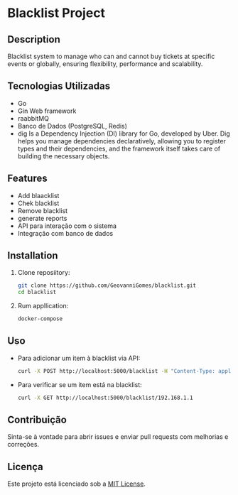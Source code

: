 # Blacklist Project

## Description
Blacklist system to manage who can and cannot buy tickets at specific events or globally, ensuring flexibility, performance and scalability.

## Tecnologias Utilizadas
- Go
- Gin Web framework
- raabbitMQ
- Banco de Dados (PostgreSQL, Redis)
- dig Is a Dependency Injection (DI) library for Go, developed by Uber. Dig helps you manage dependencies declaratively, allowing you to register types and their dependencies, and the framework itself takes care of building the necessary objects.

## Features
- Add blaacklist
- Chek blacklist
- Remove blacklist
- generate reports 
- API para interação com o sistema
- Integração com banco de dados

## Installation
1. Clone reposiitory:
   ```sh
   git clone https://github.com/GeovanniGomes/blacklist.git
   cd blacklist
   ```

2. Rum appllication:
   ```sh
   docker-compose 
   ```


## Uso
- Para adicionar um item à blacklist via API:
  ```sh
  curl -X POST http://localhost:5000/blacklist -H "Content-Type: application/json" -d '{"item": "192.168.1.1"}'
  ```

- Para verificar se um item está na blacklist:
  ```sh
  curl -X GET http://localhost:5000/blacklist/192.168.1.1
  ```

## Contribuição
Sinta-se à vontade para abrir issues e enviar pull requests com melhorias e correções.

## Licença
Este projeto está licenciado sob a [MIT License](LICENSE).

